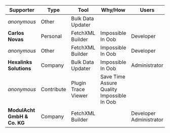Supporter|Type|Tool|Why/How|Users|Month
---|---|---|---|---|---
_anonymous_ | Other | Bulk Data Updater |  |  | 2025-02
**Carlos Novas** | Personal | FetchXML Builder | Impossible In Oob | Developer | 2025-02
_anonymous_ | Other | FetchXML Builder | Impossible In Oob | Developer | 2025-02
**Hexalinks Solutions** | Company | Bulk Data Updater | Impossible In Oob | Administrator | 2025-01
_anonymous_ | Contribute | Plugin Trace Viewer | Save Time<br/> Assure Quality<br/> Impossible In Oob |  | 2025-01
**ModulAcht GmbH & Co. KG** | Company | FetchXML Builder |  | Developer<br/> Administrator | 2024-11
